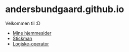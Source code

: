 # andersbundgaard.github.io
Velkommen til :D
 
- [Mine hjemmesider](website/)
- [Stickman](stickman/)
- [Logiske-operator](logisk-operator/)